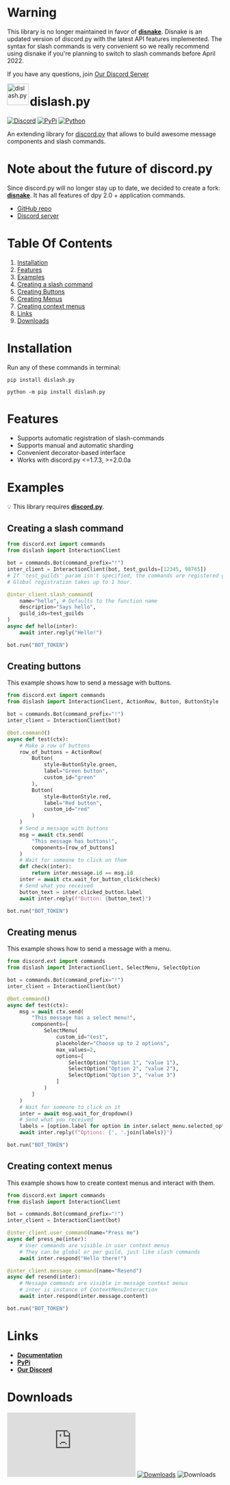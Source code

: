 # Warning

This library is no longer maintained in favor of **[disnake](https://github.com/DisnakeDev/disnake)**. Disnake is an updated version of discord.py with the latest API features implemented. The syntax for slash commands is very convenient so we really recommend using disnake if you're planning to switch to slash commands before April 2022.

If you have any questions, join [Our Discord Server](https://discord.gg/gJDbCw8aQy)


<img src="https://cdn.discordapp.com/attachments/808032994668576829/813135069661102110/dislash_emb_crop.png" align="left" width="50" title="dislash.py">
<h1>dislash.py</h1>


[![Discord](https://discord.com/api/guilds/808030843078836254/embed.png)](https://discord.gg/gJDbCw8aQy)
[![PyPi](https://img.shields.io/pypi/v/dislash.py.svg)](https://pypi.org/project/dislash.py)
[![Python](https://img.shields.io/pypi/pyversions/dislash.py.svg)](https://pypi.python.org/pypi/dislash.py)

An extending library for [discord.py](https://github.com/Rapptz/discord.py) that allows to build awesome message components and slash commands.


# Note about the future of discord.py

Since discord.py will no longer stay up to date, we decided to create a fork: **[disnake](https://github.com/DisnakeDev/disnake)**. It has all features of dpy 2.0 + application commands.

* [GitHub repo](https://github.com/EQUENOS/disnake)
* [Discord server](https://discord.gg/gJDbCw8aQy)


# Table Of Contents

1. [Installation](#installation)
2. [Features](#features)
3. [Examples](#examples)
4. [Creating a slash command](#creating-a-slash-command)
5. [Creating Buttons](#creating-buttons)
6. [Creating Menus](#creating-menus)
7. [Creating context menus](#creating-context-menus)
8. [Links](#links)
9. [Downloads](#downloads)


# Installation

Run any of these commands in terminal:
```
pip install dislash.py
```
```
python -m pip install dislash.py
```



# Features

* Supports automatic registration of slash-commands
* Supports manual and automatic sharding
* Convenient decorator-based interface
* Works with discord.py <=1.7.3, >=2.0.0a



# Examples
💡 This library requires **[discord.py](https://github.com/Rapptz/discord.py)**.


## Creating a slash command

```python
from discord.ext import commands
from dislash import InteractionClient

bot = commands.Bot(command_prefix="!")
inter_client = InteractionClient(bot, test_guilds=[12345, 98765])
# If 'test_guilds' param isn't specified, the commands are registered globally.
# Global registration takes up to 1 hour.

@inter_client.slash_command(
    name="hello", # Defaults to the function name
    description="Says hello",
    guild_ids=test_guilds
)
async def hello(inter):
    await inter.reply("Hello!")

bot.run("BOT_TOKEN")
```


## Creating buttons

This example shows how to send a message with buttons.

```python
from discord.ext import commands
from dislash import InteractionClient, ActionRow, Button, ButtonStyle

bot = commands.Bot(command_prefix="!")
inter_client = InteractionClient(bot)

@bot.command()
async def test(ctx):
    # Make a row of buttons
    row_of_buttons = ActionRow(
        Button(
            style=ButtonStyle.green,
            label="Green button",
            custom_id="green"
        ),
        Button(
            style=ButtonStyle.red,
            label="Red button",
            custom_id="red"
        )
    )
    # Send a message with buttons
    msg = await ctx.send(
        "This message has buttons!",
        components=[row_of_buttons]
    )
    # Wait for someone to click on them
    def check(inter):
        return inter.message.id == msg.id
    inter = await ctx.wait_for_button_click(check)
    # Send what you received
    button_text = inter.clicked_button.label
    await inter.reply(f"Button: {button_text}")

bot.run("BOT_TOKEN")
```


## Creating menus

This example shows how to send a message with a menu.

```python
from discord.ext import commands
from dislash import InteractionClient, SelectMenu, SelectOption

bot = commands.Bot(command_prefix="!")
inter_client = InteractionClient(bot)

@bot.command()
async def test(ctx):
    msg = await ctx.send(
        "This message has a select menu!",
        components=[
            SelectMenu(
                custom_id="test",
                placeholder="Choose up to 2 options",
                max_values=2,
                options=[
                    SelectOption("Option 1", "value 1"),
                    SelectOption("Option 2", "value 2"),
                    SelectOption("Option 3", "value 3")
                ]
            )
        ]
    )
    # Wait for someone to click on it
    inter = await msg.wait_for_dropdown()
    # Send what you received
    labels = [option.label for option in inter.select_menu.selected_options]
    await inter.reply(f"Options: {', '.join(labels)}")

bot.run("BOT_TOKEN")
```


## Creating context menus

This example shows how to create context menus and interact with them.

```python
from discord.ext import commands
from dislash import InteractionClient

bot = commands.Bot(command_prefix="!")
inter_client = InteractionClient(bot)

@inter_client.user_command(name="Press me")
async def press_me(inter):
    # User commands are visible in user context menus
    # They can be global or per guild, just like slash commands
    await inter.respond("Hello there!")

@inter_client.message_command(name="Resend")
async def resend(inter):
    # Message commands are visible in message context menus
    # inter is instance of ContextMenuInteraction
    await inter.respond(inter.message.content)

bot.run("BOT_TOKEN")
```



# Links
- **[Documentation](https://dislashpy.readthedocs.io/en/latest)**
- **[PyPi](https://pypi.org/project/dislash.py)**
- **[Our Discord](https://discord.gg/gJDbCw8aQy)**


# Downloads


[![Downloads](https://pepy.tech/badge/dislash.py)](https://pepy.tech/project/dislash.py)
[![Downloads](https://pepy.tech/badge/dislash.py/month)](https://pepy.tech/project/dislash.py)
![Downloads](https://pepy.tech/badge/dislash.py/week)
